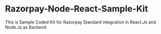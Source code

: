 # Razorpay-Node-React-Sample-Kit
This is Sample Coded Kit for Razorpay Standard integration in React.Js and Node.Js as Backend
